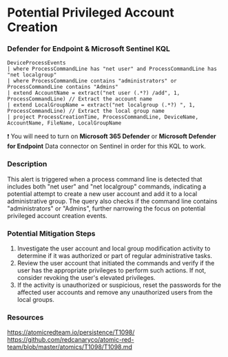 # Potential Privileged Account Creation 

### Defender for Endpoint & Microsoft Sentinel KQL
```
DeviceProcessEvents
| where ProcessCommandLine has "net user" and ProcessCommandLine has "net localgroup"
| where ProcessCommandLine contains "administrators" or ProcessCommandLine contains "Admins"
| extend AccountName = extract("net user (.*?) /add", 1, ProcessCommandLine) // Extract the account name
| extend LocalGroupName = extract("net localgroup (.*?) ", 1, ProcessCommandLine) // Extract the local group name
| project ProcessCreationTime, ProcessCommandLine, DeviceName, AccountName, FileName, LocalGroupName

```
:exclamation: You will need to turn on **Microsoft 365 Defender** or **Microsoft Defender for Endpoint** Data connector on Sentinel in order for this KQL to work. 

### Description 
This alert is triggered when a process command line is detected that includes both "net user" and "net localgroup" commands, indicating a potential attempt to create a new user account and add it to a local administrative group. The query also checks if the command line contains "administrators" or "Admins", further narrowing the focus on potential privileged account creation events.

### Potential Mitigation Steps
1. Investigate the user account and local group modification activity to determine if it was authorized or part of regular administrative tasks.
2. Review the user account that initiated the commands and verify if the user has the appropriate privileges to perform such actions. If not, consider revoking the user's elevated privileges.
3. If the activity is unauthorized or suspicious, reset the passwords for the affected user accounts and remove any unauthorized users from the local groups.

### Resources 
https://atomicredteam.io/persistence/T1098/
https://github.com/redcanaryco/atomic-red-team/blob/master/atomics/T1098/T1098.md